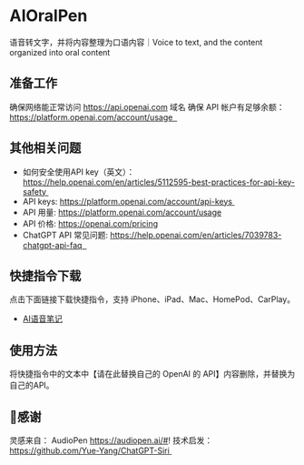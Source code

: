 # AIOralPen 
语音转文字，并将内容整理为口语内容｜Voice to text, and the content organized into oral content

## 准备工作

确保网络能正常访问 https://api.openai.com 域名
确保 API 帐户有足够余额：https://platform.openai.com/account/usage  

## 其他相关问题

- 如何安全使用API key（英文）：https://help.openai.com/en/articles/5112595-best-practices-for-api-key-safety 
- API keys: https://platform.openai.com/account/api-keys 
- API 用量: https://platform.openai.com/account/usage
- API 价格: https://openai.com/pricing
- ChatGPT API 常见问题: https://help.openai.com/en/articles/7039783-chatgpt-api-faq  

## 快捷指令下载

点击下面链接下载快捷指令，支持 iPhone、iPad、Mac、HomePod、CarPlay。

- [AI语音笔记](https://www.icloud.com/shortcuts/65de7f6e24064ca6afaade66cb1f360d) 


## 使用方法
将快捷指令中的文本中【请在此替换自己的 OpenAI 的 API】内容删除，并替换为自己的API。


## 🙏感谢
灵感来自： AudioPen https://audiopen.ai/#!
技术启发： https://github.com/Yue-Yang/ChatGPT-Siri 
